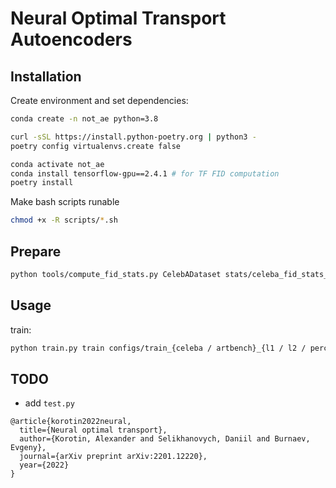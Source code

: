 # Neural Optimal Transport Autoencoders

## Installation

Create environment and set dependencies:
```zsh
conda create -n not_ae python=3.8
```

```zsh
curl -sSL https://install.python-poetry.org | python3 -
poetry config virtualenvs.create false

conda activate not_ae
conda install tensorflow-gpu==2.4.1 # for TF FID computation
poetry install
```
Make bash scripts runable 

```zsh
chmod +x -R scripts/*.sh
```

## Prepare

```zsh
python tools/compute_fid_stats.py CelebADataset stats/celeba_fid_stats_val.npz
```

## Usage

train:

```zsh
python train.py train configs/train_{celeba / artbench}_{l1 / l2 / perceptual}_cost.yml
```

## TODO

* add ```test.py```


```
@article{korotin2022neural,
  title={Neural optimal transport},
  author={Korotin, Alexander and Selikhanovych, Daniil and Burnaev, Evgeny},
  journal={arXiv preprint arXiv:2201.12220},
  year={2022}
}
```